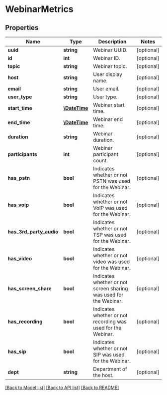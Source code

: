 # WebinarMetrics

## Properties
Name | Type | Description | Notes
------------ | ------------- | ------------- | -------------
**uuid** | **string** | Webinar UUID. | [optional] 
**id** | **int** | Webinar ID. | [optional] 
**topic** | **string** | Webinar topic. | [optional] 
**host** | **string** | User display name. | [optional] 
**email** | **string** | User email. | [optional] 
**user_type** | **string** | User type. | [optional] 
**start_time** | [**\DateTime**](\DateTime.md) | Webinar start time. | [optional] 
**end_time** | [**\DateTime**](\DateTime.md) | Webinar end time. | [optional] 
**duration** | **string** | Webinar duration. | [optional] 
**participants** | **int** | Webinar participant count. | [optional] 
**has_pstn** | **bool** | Indicates whether or not PSTN was used for the Webinar. | [optional] 
**has_voip** | **bool** | Indicates whether or not VoIP was used for the Webinar. | [optional] 
**has_3rd_party_audio** | **bool** | Indicates whether or not TSP was used for the Webinar. | [optional] 
**has_video** | **bool** | Indicates whether or not video was used for the Webinar. | [optional] 
**has_screen_share** | **bool** | Indicates whether or not screen sharing was used for the Webinar. | [optional] 
**has_recording** | **bool** | Indicates whether or not recording was used for the Webinar. | [optional] 
**has_sip** | **bool** | Indicates whether or not SIP was used for the Webinar. | [optional] 
**dept** | **string** | Department of the host. | [optional] 

[[Back to Model list]](../README.md#documentation-for-models) [[Back to API list]](../README.md#documentation-for-api-endpoints) [[Back to README]](../README.md)


